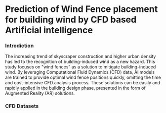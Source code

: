 # Prediction of Wind Fence placement for building wind by CFD based Artificial intelligence

### Introdiction

The increasing trend of skyscraper construction and higher urban density has led to the recognition of building-induced wind as a new hazard. This study focuses on "wind fences" as a solution to mitigate building-induced wind. By leveraging Computational Fluid Dynamics (CFD) data, AI models are trained to provide optimal wind fence positions quickly, omitting the time and cost-intensive CFD analysis process. 
These solutions can be easily and rapidly applied in the building design phase, presented in the form of Augmented Reality (AR) solutions.

### CFD Datasets

